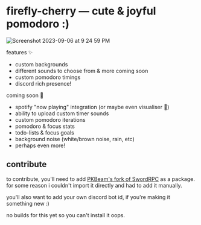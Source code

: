 #  firefly-cherry — cute & joyful pomodoro :)

![Screenshot 2023-09-06 at 9 24 59 PM](https://github.com/bucketfish/firefly-cherry/assets/66538443/cb1c9bf4-4622-4a61-8b6a-2dd301a6f2da)

features ✨
- custom backgrounds
- different sounds to choose from & more coming soon
- custom pomodoro timings
- discord rich presence!

coming soon 🌱
- spotify "now playing" integration (or maybe even visualiser 🤯)
- ability to upload custom timer sounds
- custom pomodoro iterations
- pomodoro & focus stats
- todo-lists & focus goals
- background noise (white/brown noise, rain, etc)
- perhaps even more!

## contribute
to contribute, you'll need to add [PKBeam's fork of SwordRPC](https://github.com/PKBeam/SwordRPC) as a package. for some reason i couldn't import it directly and had to add it manually.

you'll also want to add your own discord bot id, if you're making it something new :)

no builds for this yet so you can't install it oops.
